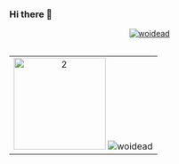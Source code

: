### Hi there 👋

<!--
**woidead/woidead** is a ✨ _special_ ✨ repository because its `README.md` (this file) appears on your GitHub profile.

Here are some ideas to get you started:

- 🔭 I’m currently working on ...
- 🌱 I’m currently learning ...
- 👯 I’m looking to collaborate on ...
- 🤔 I’m looking for help with ...
- 💬 Ask me about ...
- 📫 How to reach me: ...
- 😄 Pronouns: ...
- ⚡ Fun fact: ...
-->

<table>
  <tr>
     <p align="center">

  <p align="center"> <a href="https://github.com/ryo-ma/github-profile-trophy"><img src="https://github-profile-trophy.vercel.app/?username=woidead" alt="woidead" /></a> </p>       
    </p>
  </tr>
</table>
<table> 
  <tr>
   
  <td align="center" ><img src="https://github-readme-stats.vercel.app/api/top-langs/?username=woidead&theme=radical&layout=compact&hide=Jupyter%20Notebook" height=165  display=block  alt="2">
  <img src="https://github-readme-streak-stats.herokuapp.com/?user=woidead&theme=radical"  alt="woidead"></td>
     
   </tr>
</table>
